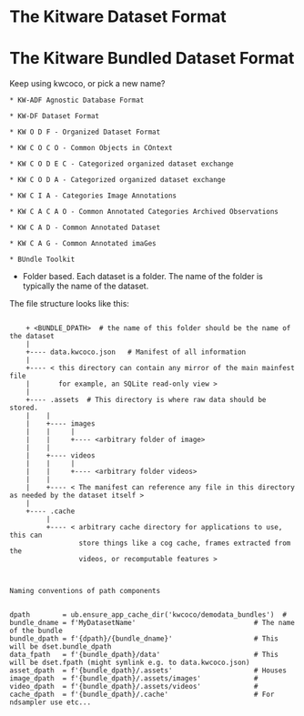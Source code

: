 # The Kitware Dataset Format

# The Kitware Bundled Dataset Format


Keep using kwcoco, or pick a new name?

    * KW-ADF Agnostic Database Format

    * KW-DF Dataset Format

    * KW O D F - Organized Dataset Format

    * KW C O C O - Common Objects in COntext

    * KW C O D E C - Categorized organized dataset exchange 

    * KW C O D A - Categorized organized dataset exchange 

    * KW C I A - Categories Image Annotations

    * KW C A C A O - Common Annotated Categories Archived Observations  

    * KW C A D - Common Annotated Dataset  

    * KW C A G - Common Annotated imaGes  

    * BUndle Toolkit

* Folder based. Each dataset is a folder. 
  The name of the folder is typically the name of the dataset.

The file structure looks like this:



```

    + <BUNDLE_DPATH>  # the name of this folder should be the name of the dataset
    |
    +---- data.kwcoco.json   # Manifest of all information 
    |
    +---- < this directory can contain any mirror of the main mainfest file 
    |       for example, an SQLite read-only view >
    |    
    +---- .assets  # This directory is where raw data should be stored.
    |    |
    |    +---- images
    |    |     |
    |    |     +---- <arbitrary folder of image>
    |    |      
    |    +---- videos
    |    |     |
    |    |     +---- <arbitrary folder videos>
    |    |     
    |    +---- < The manifest can reference any file in this directory as needed by the dataset itself >
    |
    +---- .cache
         |
         +---- < arbitrary cache directory for applications to use, this can
                 store things like a cog cache, frames extracted from the 
                 videos, or recomputable features >



Naming conventions of path components


dpath        = ub.ensure_app_cache_dir('kwcoco/demodata_bundles')  #
bundle_dname = f'MyDatasetName'                             # The name of the bundle
bundle_dpath = f'{dpath}/{bundle_dname}'                    # This will be dset.bundle_dpath
data_fpath   = f'{bundle_dpath}/data'                       # This will be dset.fpath (might symlink e.g. to data.kwcoco.json)
asset_dpath  = f'{bundle_dpath}/.assets'                    # Houses
image_dpath  = f'{bundle_dpath}/.assets/images'             #  
video_dpath  = f'{bundle_dpath}/.assets/videos'             #  
cache_dpath  = f'{bundle_dpath}/.cache'                     # For ndsampler use etc...

```




